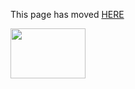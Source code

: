 This page has moved [HERE](https://github.com/Linaro/documentation/blob/master/Reference-Platform/CECommon/OE.md) 

<a href="http://96boards.org" target="_blank"><img src="http://i.imgur.com/IjStasg.png" data-canonical-src="http://i.imgur.com/IjStasg.png" width="120" height="80" /></a>
